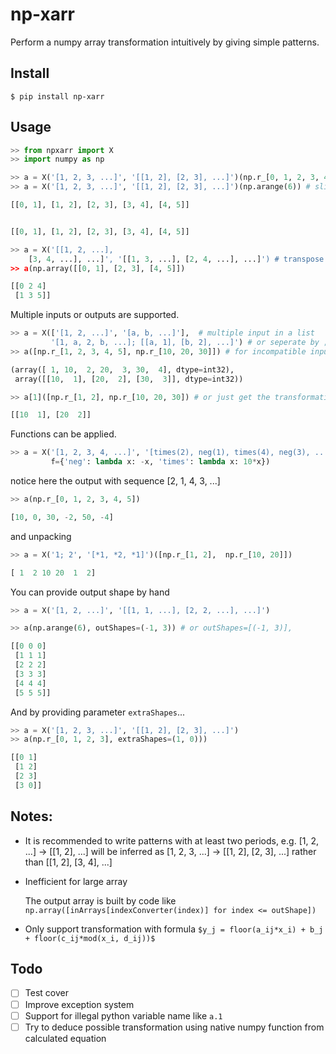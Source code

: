 # np-xarr

Perform a numpy array transformation intuitively by giving simple patterns.

## Install

```shell script
$ pip install np-xarr
```

## Usage

```python
>> from npxarr import X
>> import numpy as np

>> a = X('[1, 2, 3, ...]', '[[1, 2], [2, 3], ...]')(np.r_[0, 1, 2, 3, 4, 5]) # sliding window
>> a = X('[1, 2, 3, ...]', '[[1, 2], [2, 3], ...]')(np.arange(6)) # sliding window

[[0, 1], [1, 2], [2, 3], [3, 4], [4, 5]]


[[0, 1], [1, 2], [2, 3], [3, 4], [4, 5]]

>> a = X('[[1, 2, ...], 
    [3, 4, ...], ...]', '[[1, 3, ...], [2, 4, ...], ...]') # transpose
>> a(np.array([[0, 1], [2, 3], [4, 5]])

[[0 2 4]
 [1 3 5]]
```

Multiple inputs or outputs are supported.

```python
>> a = X(['[1, 2, ...]', '[a, b, ...]'],  # multiple input in a list
         '[1, a, 2, b, ...]; [[a, 1], [b, 2], ...]') # or seperate by ;
>> a([np.r_[1, 2, 3, 4, 5], np.r_[10, 20, 30]]) # for incompatible input shapes, it will figure out the maximum valid output shape

(array([ 1, 10,  2, 20,  3, 30,  4], dtype=int32), 
 array([[10,  1], [20,  2], [30,  3]], dtype=int32))

>> a[1]([np.r_[1, 2], np.r_[10, 20, 30]) # or just get the transformation for second output

[[10  1], [20  2]]
```
Functions can be applied.
```python
>> a = X('[1, 2, 3, 4, ...]', '[times(2), neg(1), times(4), neg(3), ...]', 
         f={'neg': lambda x: -x, 'times': lambda x: 10*x})
```
notice here the output with sequence [2, 1, 4, 3, ...]
```python
>> a(np.r_[0, 1, 2, 3, 4, 5])

[10, 0, 30, -2, 50, -4]
```
and unpacking
```python
>> a = X('1; 2', '[*1, *2, *1]')([np.r_[1, 2],  np.r_[10, 20]])

[ 1  2 10 20  1  2]
```
You can provide output shape by hand
```python
>> a = X('[1, 2, ...]', '[[1, 1, ...], [2, 2, ...], ...]')

>> a(np.arange(6), outShapes=(-1, 3)) # or outShapes=[(-1, 3)], 

[[0 0 0]
 [1 1 1]
 [2 2 2]
 [3 3 3]
 [4 4 4]
 [5 5 5]]
```
And by providing parameter `extraShapes`...
```python
>> a = X('[1, 2, 3, ...]', '[[1, 2], [2, 3], ...]')
>> a(np.r_[0, 1, 2, 3], extraShapes=(1, 0)))

[[0 1]
 [1 2]
 [2 3]
 [3 0]]
```

## Notes:

* It is recommended to write patterns with at least two periods, e.g. [1, 2, ...] -> [[1, 2], ...] will be inferred as [1, 2, 3, ...] -> [[1, 2], [2, 3], ...] rather than [[1, 2], [3, 4], ...]

* Inefficient for large array

    The output array is built by code like `np.array([inArrays[indexConverter(index)] for index <= outShape])`

* Only support transformation with formula `$y_j = floor(a_ij*x_i) + b_j + floor(c_ij*mod(x_i, d_ij))$`

## Todo

- [ ] Test cover
- [ ] Improve exception system
- [ ] Support for illegal python variable name like `a.1`
- [ ] Try to deduce possible transformation using native numpy function from calculated equation
